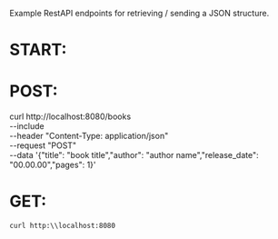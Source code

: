 Example RestAPI endpoints for retrieving / sending a JSON structure.

# START:
    

# POST:

curl http://localhost:8080/books \
    --include \
    --header "Content-Type: application/json" \
    --request "POST" \
    --data '{"title": "book title","author": "author name","release_date": "00.00.00","pages": 1}'


# GET:
    curl http:\\localhost:8080